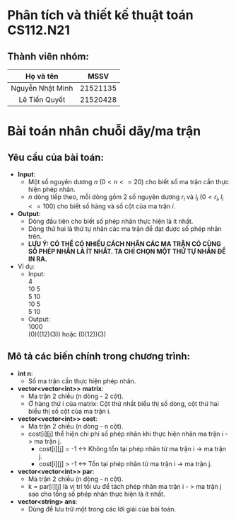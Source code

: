 # Phân tích và thiết kế thuật toán CS112.N21
## Thành viên nhóm: ##
|     Họ và tên     |    MSSV    |
| :---------------: | :--------: |
| Nguyễn Nhật Minh  | 21521135   |
| Lê Tiến Quyết     | 21520428   |
# Bài toán nhân chuỗi dãy/ma trận 
## Yêu cầu của bài toán:  
- **Input**: 
  - Một số nguyên dương $n$ ($0 < n <= 20$) cho biết số ma trận cần thực hiện phép nhân.  
  - $n$ dòng tiếp theo, mỗi dòng gồm 2 số nguyên dương $r_i$ và $l_i$ ($0 < r_i, l_i <= 100$) cho biết số hàng và số cột của ma trận $i$.
- **Output**:
  - Dòng đầu tiên cho biết số phép nhân thực hiện là ít nhất.
  - Dòng thứ hai là thứ tự nhân các ma trận để đạt được số phép nhân trên.
  - **LƯU Ý: CÓ THỂ CÓ NHIỀU CÁCH NHÂN CÁC MA TRẬN CÓ CÙNG SỐ PHÉP NHÂN LÀ ÍT NHẤT. TA CHỈ CHỌN MỘT THỨ TỰ NHÂN ĐỂ IN RA.** 
- Ví dụ:
  - Input:  
4  
10 5  
5 10  
10 5  
5 10  
  - Output:  
1000  
(0)((12)(3)) hoặc (0(12))(3) 
## Mô tả các biến chính trong chương trình:  
- **int n**:   
  - Số ma trận cần thực hiện phép nhân.
- **vector<vector\<int\>> matrix**:  
  - Ma trận 2 chiều (n dòng - 2 cột).  
  - Ở hàng thứ i của matrix: Cột thứ nhất biểu thị số dòng, cột thứ hai biểu thị số cột của ma trận i.
- **vector<vector\<int\>> cost**:  
  - Ma trận 2 chiều (n dòng - n cột).  
  - cost[i][j] thể hiện chi phí số phép nhân khi thực hiện nhân ma trận i -> ma trận j.  
    - cost[i][j] = -1 <-> Không tồn tại phép nhân từ ma trận i -> ma trận j.  
    - cost[i][j] > -1 <-> Tồn tại phép nhân từ ma trận i -> ma trận j.  
- **vector<vector\<int\>> par**:  
  - Ma trận 2 chiều (n dòng - n cột).  
  - k = par[i][j] là vị trí tối ưu để tách phép nhân ma trận i - > ma trận j sao cho tổng số phép nhân thực hiện là ít nhất.  
- **vector\<string\> ans**:  
  - Dùng để lưu trữ một trong các lời giải của bài toán.  
 
